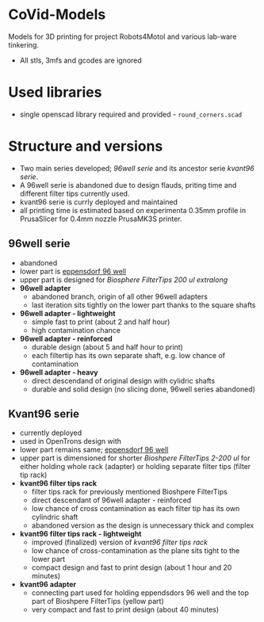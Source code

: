# CoVid-Models

Models for 3D printing for project Robots4Motol and various lab-ware tinkering.

- All stls, 3mfs and gcodes are ignored

# Used libraries
- single openscad library required and provided - `round_corners.scad`

# Structure and versions
- Two main series developed; _96well serie_ and its ancestor serie _kvant96 serie_.
- A 96well serie is abandoned due to design flauds, priting time and different filter tips currently used.
- kvant96 serie is currly deployed and maintained
- all printing time is estimated based on experimenta 0.35mm profile in PrusaSlicer for 0.4mm nozzle PrusaMK3S printer.

## 96well serie
- abandoned
- lower part is [eppensdorf 96 well](https://www.eppendorf.com/product-media/doc/en/105601_Marketing-Manual/Eppendorf_Consumables_Technical-data_Deepwell-Plate-96-2000_Eppendorf-Deepwell-Plate-96-2000-uL.pdf)
- upper part is designed for _Biosphere FilterTips 200 ul extralong_
- **96well adapter**
    - abandoned branch, origin of all other 96well adapters
    - last iteration sits tightly on the lower part thanks to the square shafts
- **96well adapter - lightweight**
    - simple fast to print (about 2 and half hour)
    - high contamination chance
- **96well adapter - reinforced**
    - durable design (about 5 and half hour to print)
    - each filtertip has its own separate shaft, e.g. low chance of contamination
- **96well adapter - heavy**
    - direct descendand of original design with cylidric shafts
    - durable and solid design (no slicing done, 96well series abandoned)

## Kvant96 serie
   - currently deployed
   - used in OpenTrons design with 
   - lower part remains same; [eppensdorf 96 well](https://www.eppendorf.com/product-media/doc/en/105601_Marketing-Manual/Eppendorf_Consumables_Technical-data_Deepwell-Plate-96-2000_Eppendorf-Deepwell-Plate-96-2000-uL.pdf)
   - upper part is dimensioned for shorter _Bioshpere FilterTips 2-200 ul_ for either holding whole rack (adapter) or holding separate filter tips (filter tip rack)
   - **kvant96 filter tips rack**
     - filter tips rack for previously mentioned Bioshpere FilterTips
     - direct descendant of 96well adapter - reinforced
     - low chance of cross contamination as each filter tip has its own cylindric shaft
     - abandoned version as the design is unnecessary thick and complex
   - **kvant96 filter tips rack - lightweight**
     - improved (finalized) version of _kvant96 filter tips rack_
     - low chance of cross-contamination as the plane sits tight to the lower part
     - compact design and fast to print design (about 1 hour and 20 minutes)
   - **kvant96 adapter**
      - connecting part used for holding eppendsdors 96 well and the top part of Bioshpere FilterTips (yellow part)
      - very compact and fast to print design (about 40 minutes)


     